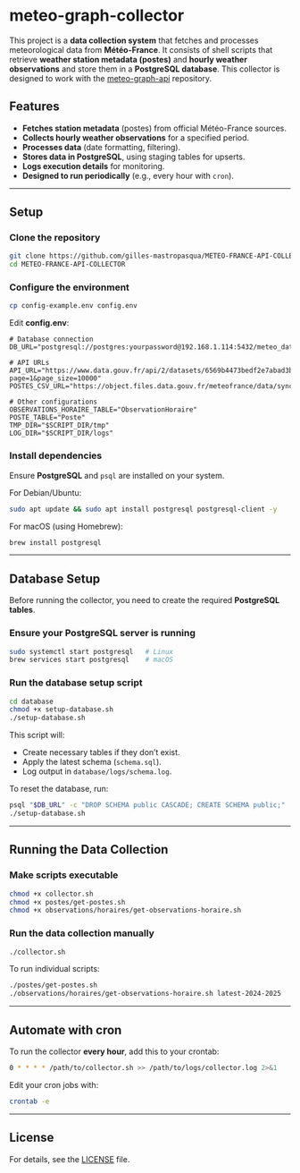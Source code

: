 # meteo-graph-collector

This project is a **data collection system** that fetches and processes meteorological data from **Météo-France**. It consists of shell scripts that retrieve **weather station metadata (postes)** and **hourly weather observations** and store them in a **PostgreSQL database**.
This collector is designed to work with the [meteo-graph-api](https://github.com/gilles-mastropasqua/meteo-graph-api) repository.
## Features

- **Fetches station metadata** (postes) from official Météo-France sources.
- **Collects hourly weather observations** for a specified period.
- **Processes data** (date formatting, filtering).
- **Stores data in PostgreSQL**, using staging tables for upserts.
- **Logs execution details** for monitoring.
- **Designed to run periodically** (e.g., every hour with `cron`).

---

## Setup

### Clone the repository
```sh
git clone https://github.com/gilles-mastropasqua/METEO-FRANCE-API-COLLECTOR.git
cd METEO-FRANCE-API-COLLECTOR
```

### Configure the environment
```sh
cp config-example.env config.env
```

Edit **config.env**:
```
# Database connection
DB_URL="postgresql://postgres:yourpassword@192.168.1.114:5432/meteo_data"

# API URLs
API_URL="https://www.data.gouv.fr/api/2/datasets/6569b4473bedf2e7abad3b72/resources/?page=1&page_size=10000"
POSTES_CSV_URL="https://object.files.data.gouv.fr/meteofrance/data/synchro_ftp/BASE/POSTES/POSTES_MF.csv"

# Other configurations
OBSERVATIONS_HORAIRE_TABLE="ObservationHoraire"
POSTE_TABLE="Poste"
TMP_DIR="$SCRIPT_DIR/tmp"
LOG_DIR="$SCRIPT_DIR/logs"
```

### Install dependencies
Ensure **PostgreSQL** and `psql` are installed on your system.

For Debian/Ubuntu:
```sh
sudo apt update && sudo apt install postgresql postgresql-client -y
```

For macOS (using Homebrew):
```sh
brew install postgresql
```

---

## Database Setup

Before running the collector, you need to create the required **PostgreSQL tables**.

### Ensure your PostgreSQL server is running
```sh
sudo systemctl start postgresql   # Linux
brew services start postgresql    # macOS
```

### Run the database setup script
```sh
cd database
chmod +x setup-database.sh
./setup-database.sh
```
This script will:
- Create necessary tables if they don’t exist.
- Apply the latest schema (`schema.sql`).
- Log output in `database/logs/schema.log`.

To reset the database, run:
```sh
psql "$DB_URL" -c "DROP SCHEMA public CASCADE; CREATE SCHEMA public;"
./setup-database.sh
```

---

## Running the Data Collection

### Make scripts executable
```sh
chmod +x collector.sh
chmod +x postes/get-postes.sh
chmod +x observations/horaires/get-observations-horaire.sh
```

### Run the data collection manually
```sh
./collector.sh
```

To run individual scripts:
```sh
./postes/get-postes.sh
./observations/horaires/get-observations-horaire.sh latest-2024-2025
```

---

## Automate with cron

To run the collector **every hour**, add this to your crontab:
```sh
0 * * * * /path/to/collector.sh >> /path/to/logs/collector.log 2>&1
```

Edit your cron jobs with:
```sh
crontab -e
```

---

## License
For details, see the [LICENSE](LICENSE) file.


